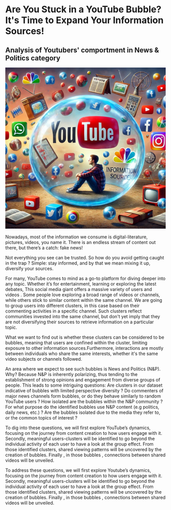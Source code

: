 # Are You Stuck in a YouTube Bubble? It's Time to Expand Your Information Sources!

##            Analysis of Youtubers' comportment in News & Politics category

![output](/assets/img/bubble_ADA_version1.png)

Nowadays, most of the information we consume is digital-literature, pictures, videos, you name it. There is an endless stream of content out there, but there’s a catch: fake news! 


Not everything you see can be trusted. So how do you avoid getting caught in the trap ? Simple: stay informed, and by that we mean mixing it up, diversify your sources.


For many, YouTube comes to mind as a go-to platform for diving deeper into any topic. Whether it’s for entertainment, learning or exploring the latest debates, This social media giant offers a massive variety of users and videos . Some people  love exploring a broad range of videos or channels, while others stick to similar content within the same channel. We are going to group users into different clusters, in this case based on their commenting activities in a specific channel. Such clusters reflect communities invested into the same channel, but don't yet imply that they are not diversifying their sources to retrieve information on a particular topic.


What we want to find out is whether these clusters can be considered to be bubbles, meaning that users are confined within the cluster, limiting exposure to other information sources.Furthermore, interactions are mostly between individuals who share the same interests, whether it's the same video subjects or channels followed.


An area where we expect to see such bubbles is News and Politics (N&P). Why? Because N&P is inherently polarizing,  thus tending  to the establishment of strong opinions and engagement from diverse groups of people.
This leads to some intriguing questions: Are clusters in our dataset indicative of bubbles with limited perspective diversity ? Do commenters of major news channels form bubbles, or do they behave similarly to random YouTube users ?  How isolated are the bubbles within the N&P community ? For what purpose do the identified bubbles use N&P content (e.g politics, daily news, etc.) ? Are the bubbles isolated due to the media they refer to, or the common topics of interest ?


To dig into these questions, we will first explore YouTube’s dynamics, focusing on the journey from content creation to how users engage with it. Secondly, meaningful users-clusters will be identified to go beyond the individual activity of each user to have a look at the group effect. From those identified clusters, shared viewing patterns will be uncovered by the creation of bubbles. Finally , in those bubbles , connections between shared videos will be unveiled. 



To address these questions, we will first explore Youtube’s dynamics, focusing on the journey from content creation to how users engage with it. Secondly, meaningful users-clusters will be identified to go beyond the individual activity of each user to have a look at the group effect. From those identified clusters, shared viewing patterns will be uncovered by the creation of bubbles. Finally , in those bubbles , connections between shared videos will be unveiled. 
